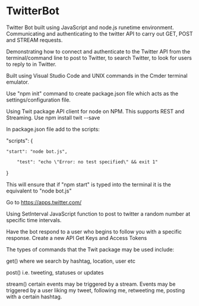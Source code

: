 # TwitterBot
Twitter Bot built using JavaScript and node.js runetime environment. Communicating and authenticating to the twitter API to carry out GET, POST and STREAM requests.

Demonstrating how to connect and authenticate to the Twitter API from the terminal/command line to post to Twitter, to search Twitter, to look for users to reply to in Twitter.

Built using Visual Studio Code and UNIX commands in the Cmder terminal emulator.

Use "npm init" command to create package.json file which acts as the settings/configuration file.

Using Twit package API client for node on NPM. This supports REST and Streaming.
Use npm install twit --save

In package.json file add to the scripts:

"scripts": {
    

	"start": "node bot.js",

    	"test": "echo \"Error: no test specified\" && exit 1"
  
}

This will ensure that if "npm start" is typed into the terminal it is the equivalent to "node bot.js"

Go to https://apps.twitter.com/

Using SetInterval JavaScript function to post to twitter a random number at specific time intervals. 

Have the bot respond to a user who begins to follow you with a specific response.
Create a new API
Get Keys and Access Tokens

The types of commands that the Twit package may be used include:

get() where we search by hashtag, location, user etc

post() i.e. tweeting, statuses or updates

stream() certain events may be triggered by a stream. Events may be triggered by a user liking my tweet, following me, retweeting me, posting with a certain hashtag.
